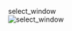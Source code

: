 select_window
<br>
![select_window](https://github.com/etri/5gnr-v2x/assets/102726679/c9f5db07-bedb-47fd-836a-a12247b560e8)
